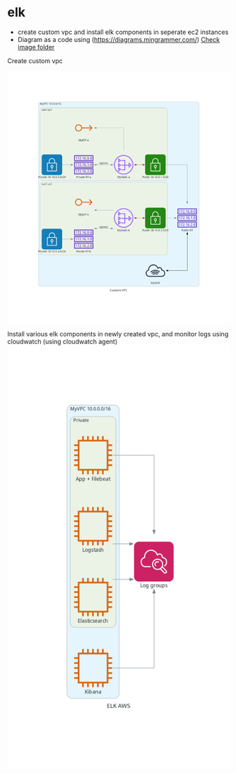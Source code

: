 # elk

- create custom vpc and install elk components in seperate ec2 instances
- Diagram as a code using (https://diagrams.mingrammer.com/) [Check image folder](./image/)

Create custom vpc

![custom vpc](./image/draw/custom_vpc.png)

Install various elk components in newly created vpc, and monitor logs using cloudwatch (using cloudwatch agent)
![elk](./image/draw/elk_aws.png)
